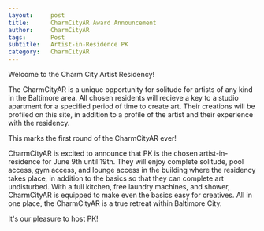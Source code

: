 ```yaml
---
layout:     post
title:      CharmCityAR Award Announcement
author:     CharmCityAR
tags: 		Post
subtitle:  	Artist-in-Residence PK
category:   CharmCityAR
---
```


Welcome to the Charm City Artist Residency! 

The CharmCityAR is a unique opportunity for solitude for artists of any kind in the Baltimore area. All chosen residents will recieve a key to a studio apartment for a specified period of time to create art. Their creations will be profiled on this site, in addition to a profile of the artist and their experience with the residency. 

This marks the first round of the CharmCityAR ever! 

CharmCityAR is excited to announce that PK is the chosen artist-in-residence for June 9th until 19th. They will enjoy complete solitude, pool access, gym access, and lounge access in the building where the residency takes place, in addition to the basics so that they can complete art undisturbed. With a full kitchen, free laundry machines, and shower, CharmCityAR is equipped to make even the basics easy for creatives. All in one place, the CharmCityAR is a true retreat within Baltimore City. 

It's our pleasure to host PK!
